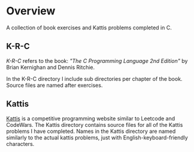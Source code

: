# Overview
A collection of book exercises and Kattis problems completed in C.

## K-R-C
*K-R-C* refers to the book: *"The C Programming Language 2nd Edition"* by Brian Kernighan and Dennis Ritchie.

In the K-R-C directory I include sub directories per chapter of the book. Source files are named after exercises. 

## Kattis
[Kattis](https://open.kattis.com/) is a competitive programming website similar to Leetcode and CodeWars. 
The Kattis directory contains source files for all of the Kattis problems I have completed. Names in the Kattis directory 
are named similarly to the actual kattis problems, just with English-keyboard-friendly characters.
